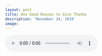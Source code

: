 ```yaml
---
layout: post
title: One Good Reason to Give Thanks
description: 'November 24, 2019'
image:
---
```


<audio controls>
  <source src="http://docs.google.com/uc?export=open&id=1-j4hj6lIv2ZtioLOcoTtNEzvqb_j0w67" type="audio/mp3">
Your browser does not support the audio element.
</audio>
